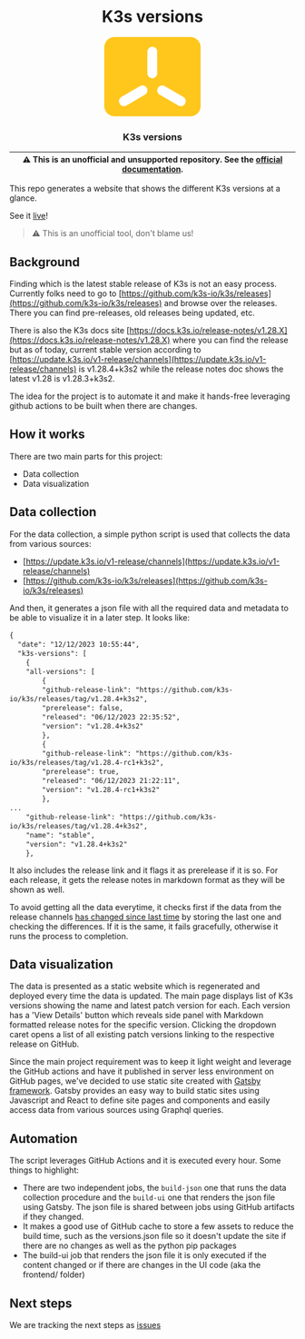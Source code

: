 <div align="center">

# K3s versions

<p align="center">
  <img alt="K3s Logo" src="https://raw.githubusercontent.com/cncf/artwork/main/projects/k3s/icon/color/k3s-icon-color.svg" height="140" />
  <h3 align="center">K3s versions</h3>
</p>

| :warning: **This is an unofficial and unsupported repository. See the [official documentation](https://docs.k3s.io/).** |
| ----------------------------------------------------------------------------------------------------------------------- |

</div>

This repo generates a website that shows the different K3s versions at a glance.

See it [live](https://www.eduardominguez.es/k3s-versions/)!

> :warning: This is an unofficial tool, don't blame us!

## Background

Finding which is the latest stable release of K3s is not an easy process. Currently folks need to go to [https://github.com/k3s-io/k3s/releases](https://github.com/k3s-io/k3s/releases) and browse over the releases. There you can find pre-releases, old releases being updated, etc.

There is also the K3s docs site [https://docs.k3s.io/release-notes/v1.28.X](https://docs.k3s.io/release-notes/v1.28.X) where you can find the release but as of today, current stable version according to [https://update.k3s.io/v1-release/channels](https://update.k3s.io/v1-release/channels) is v1.28.4+k3s2 while the release notes doc shows the latest v1.28 is v1.28.3+k3s2.

The idea for the project is to automate it and make it hands-free leveraging github actions to be built when there are changes.

## How it works

There are two main parts for this project:

- Data collection
- Data visualization

## Data collection

For the data collection, a simple python script is used that collects the data from various sources:

- [https://update.k3s.io/v1-release/channels](https://update.k3s.io/v1-release/channels)
- [https://github.com/k3s-io/k3s/releases](https://github.com/k3s-io/k3s/releases)

And then, it generates a json file with all the required data and metadata to be able to visualize it in a later step. It looks like:

```
{
  "date": "12/12/2023 10:55:44",
  "k3s-versions": [
	{
  	"all-versions": [
    	{
      	"github-release-link": "https://github.com/k3s-io/k3s/releases/tag/v1.28.4+k3s2",
      	"prerelease": false,
      	"released": "06/12/2023 22:35:52",
      	"version": "v1.28.4+k3s2"
    	},
    	{
      	"github-release-link": "https://github.com/k3s-io/k3s/releases/tag/v1.28.4-rc1+k3s2",
      	"prerelease": true,
      	"released": "06/12/2023 21:22:11",
      	"version": "v1.28.4-rc1+k3s2"
    	},
...
  	"github-release-link": "https://github.com/k3s-io/k3s/releases/tag/v1.28.4+k3s2",
  	"name": "stable",
  	"version": "v1.28.4+k3s2"
	},
```

It also includes the release link and it flags it as prerelease if it is so. For each release, it gets the release notes in markdown format as they will be shown as well.

To avoid getting all the data everytime, it checks first if the data from the release channels [has changed since last time](https://github.com/e-minguez/k3s-versions/blob/main/k3s-versions.py#L49) by storing the last one and checking the differences. If it is the same, it fails gracefully, otherwise it runs the process to completion.

## Data visualization

The data is presented as a static website which is regenerated and deployed every time the data is updated. The main page displays list of K3s versions showing the name and latest patch version for each. Each version has a 'View Details' button which reveals side panel with Markdown formatted release notes for the specific version. Clicking the dropdown caret opens a list of all existing patch versions linking to the respective release on GitHub.

Since the main project requirement was to keep it light weight and leverage the GitHub actions and have it published in server less environment on GitHub pages, we've decided to use static site created with [Gatsby framework](https://www.gatsbyjs.com/). Gatsby provides an easy way to build static sites using Javascript and React to define site pages and components and easily access data from various sources using Graphql queries.

## Automation

The script leverages GitHub Actions and it is executed every hour. Some things to highlight:

- There are two independent jobs, the `build-json` one that runs the data collection procedure and the `build-ui` one that renders the json file using Gatsby. The json file is shared between jobs using GitHub artifacts if they changed.
- It makes a good use of GitHub cache to store a few assets to reduce the build time, such as the versions.json file so it doesn't update the site if there are no changes as well as the python pip packages
- The build-ui job that renders the json file it is only executed if the content changed or if there are changes in the UI code (aka the frontend/ folder)

## Next steps

We are tracking the next steps as [issues](https://github.com/e-minguez/k3s-versions/issues)
